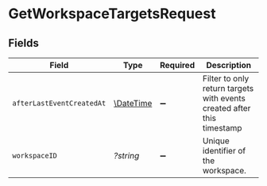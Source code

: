# GetWorkspaceTargetsRequest


## Fields

| Field                                                                  | Type                                                                   | Required                                                               | Description                                                            |
| ---------------------------------------------------------------------- | ---------------------------------------------------------------------- | ---------------------------------------------------------------------- | ---------------------------------------------------------------------- |
| `afterLastEventCreatedAt`                                              | [\DateTime](https://www.php.net/manual/en/class.datetime.php)          | :heavy_minus_sign:                                                     | Filter to only return targets with events created after this timestamp |
| `workspaceID`                                                          | *?string*                                                              | :heavy_minus_sign:                                                     | Unique identifier of the workspace.                                    |